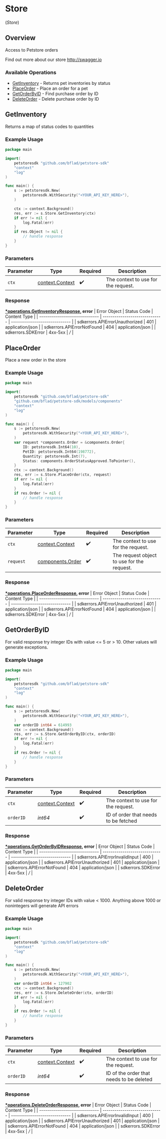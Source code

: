 # Store
(*Store*)

## Overview

Access to Petstore orders

Find out more about our store
<http://swagger.io>
### Available Operations

* [GetInventory](#getinventory) - Returns pet inventories by status
* [PlaceOrder](#placeorder) - Place an order for a pet
* [GetOrderByID](#getorderbyid) - Find purchase order by ID
* [DeleteOrder](#deleteorder) - Delete purchase order by ID

## GetInventory

Returns a map of status codes to quantities

### Example Usage

```go
package main

import(
	petstoresdk "github.com/bflad/petstore-sdk"
	"context"
	"log"
)

func main() {
    s := petstoresdk.New(
        petstoresdk.WithSecurity("<YOUR_API_KEY_HERE>"),
    )

    ctx := context.Background()
    res, err := s.Store.GetInventory(ctx)
    if err != nil {
        log.Fatal(err)
    }
    if res.Object != nil {
        // handle response
    }
}
```

### Parameters

| Parameter                                             | Type                                                  | Required                                              | Description                                           |
| ----------------------------------------------------- | ----------------------------------------------------- | ----------------------------------------------------- | ----------------------------------------------------- |
| `ctx`                                                 | [context.Context](https://pkg.go.dev/context#Context) | :heavy_check_mark:                                    | The context to use for the request.                   |


### Response

**[*operations.GetInventoryResponse](../../models/operations/getinventoryresponse.md), error**
| Error Object                   | Status Code                    | Content Type                   |
| ------------------------------ | ------------------------------ | ------------------------------ |
| sdkerrors.APIErrorUnauthorized | 401                            | application/json               |
| sdkerrors.APIErrorNotFound     | 404                            | application/json               |
| sdkerrors.SDKError             | 4xx-5xx                        | */*                            |

## PlaceOrder

Place a new order in the store

### Example Usage

```go
package main

import(
	petstoresdk "github.com/bflad/petstore-sdk"
	"github.com/bflad/petstore-sdk/models/components"
	"context"
	"log"
)

func main() {
    s := petstoresdk.New(
        petstoresdk.WithSecurity("<YOUR_API_KEY_HERE>"),
    )
    var request *components.Order = &components.Order{
        ID: petstoresdk.Int64(10),
        PetID: petstoresdk.Int64(198772),
        Quantity: petstoresdk.Int(7),
        Status: components.OrderStatusApproved.ToPointer(),
    }
    ctx := context.Background()
    res, err := s.Store.PlaceOrder(ctx, request)
    if err != nil {
        log.Fatal(err)
    }
    if res.Order != nil {
        // handle response
    }
}
```

### Parameters

| Parameter                                             | Type                                                  | Required                                              | Description                                           |
| ----------------------------------------------------- | ----------------------------------------------------- | ----------------------------------------------------- | ----------------------------------------------------- |
| `ctx`                                                 | [context.Context](https://pkg.go.dev/context#Context) | :heavy_check_mark:                                    | The context to use for the request.                   |
| `request`                                             | [components.Order](../../models/components/order.md)  | :heavy_check_mark:                                    | The request object to use for the request.            |


### Response

**[*operations.PlaceOrderResponse](../../models/operations/placeorderresponse.md), error**
| Error Object                   | Status Code                    | Content Type                   |
| ------------------------------ | ------------------------------ | ------------------------------ |
| sdkerrors.APIErrorUnauthorized | 401                            | application/json               |
| sdkerrors.APIErrorNotFound     | 404                            | application/json               |
| sdkerrors.SDKError             | 4xx-5xx                        | */*                            |

## GetOrderByID

For valid response try integer IDs with value <= 5 or > 10. Other values will generate exceptions.

### Example Usage

```go
package main

import(
	petstoresdk "github.com/bflad/petstore-sdk"
	"context"
	"log"
)

func main() {
    s := petstoresdk.New(
        petstoresdk.WithSecurity("<YOUR_API_KEY_HERE>"),
    )
    var orderID int64 = 614993
    ctx := context.Background()
    res, err := s.Store.GetOrderByID(ctx, orderID)
    if err != nil {
        log.Fatal(err)
    }
    if res.Order != nil {
        // handle response
    }
}
```

### Parameters

| Parameter                                             | Type                                                  | Required                                              | Description                                           |
| ----------------------------------------------------- | ----------------------------------------------------- | ----------------------------------------------------- | ----------------------------------------------------- |
| `ctx`                                                 | [context.Context](https://pkg.go.dev/context#Context) | :heavy_check_mark:                                    | The context to use for the request.                   |
| `orderID`                                             | *int64*                                               | :heavy_check_mark:                                    | ID of order that needs to be fetched                  |


### Response

**[*operations.GetOrderByIDResponse](../../models/operations/getorderbyidresponse.md), error**
| Error Object                   | Status Code                    | Content Type                   |
| ------------------------------ | ------------------------------ | ------------------------------ |
| sdkerrors.APIErrorInvalidInput | 400                            | application/json               |
| sdkerrors.APIErrorUnauthorized | 401                            | application/json               |
| sdkerrors.APIErrorNotFound     | 404                            | application/json               |
| sdkerrors.SDKError             | 4xx-5xx                        | */*                            |

## DeleteOrder

For valid response try integer IDs with value < 1000. Anything above 1000 or nonintegers will generate API errors

### Example Usage

```go
package main

import(
	petstoresdk "github.com/bflad/petstore-sdk"
	"context"
	"log"
)

func main() {
    s := petstoresdk.New(
        petstoresdk.WithSecurity("<YOUR_API_KEY_HERE>"),
    )
    var orderID int64 = 127902
    ctx := context.Background()
    res, err := s.Store.DeleteOrder(ctx, orderID)
    if err != nil {
        log.Fatal(err)
    }
    if res.Order != nil {
        // handle response
    }
}
```

### Parameters

| Parameter                                             | Type                                                  | Required                                              | Description                                           |
| ----------------------------------------------------- | ----------------------------------------------------- | ----------------------------------------------------- | ----------------------------------------------------- |
| `ctx`                                                 | [context.Context](https://pkg.go.dev/context#Context) | :heavy_check_mark:                                    | The context to use for the request.                   |
| `orderID`                                             | *int64*                                               | :heavy_check_mark:                                    | ID of the order that needs to be deleted              |


### Response

**[*operations.DeleteOrderResponse](../../models/operations/deleteorderresponse.md), error**
| Error Object                   | Status Code                    | Content Type                   |
| ------------------------------ | ------------------------------ | ------------------------------ |
| sdkerrors.APIErrorInvalidInput | 400                            | application/json               |
| sdkerrors.APIErrorUnauthorized | 401                            | application/json               |
| sdkerrors.APIErrorNotFound     | 404                            | application/json               |
| sdkerrors.SDKError             | 4xx-5xx                        | */*                            |
